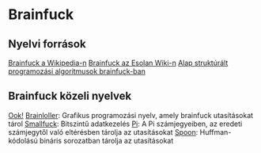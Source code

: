 # Brainfuck

## Nyelvi források

[Brainfuck a Wikipedia-n](http://en.wikipedia.org/wiki/Brainfuck)
[Brainfuck az Esolan Wiki-n](http://esolangs.org/wiki/Brainfuck)
[Alap struktúrált programozási algoritmusok brainfuck-ban](http://esolangs.org/wiki/Brainfuck_algorithms)

## Brainfuck közeli nyelvek

[Ook!](http://esolangs.org/wiki/Ook!)
[Brainloller](http://esolangs.org/wiki/Brainloller): Grafikus programozási nyelv, amely brainfuck utasításokat tárol
[Smallfuck](http://esolangs.org/wiki/Smallfuck): Bitszintű adatkezelés
[Pi](http://esolangs.org/wiki/Pi): A Pi számjegyeiben, az eredeti számjegytől való eltérésben tárolja az utasításokat
[Spoon](http://esolangs.org/wiki/Spoon): Huffman-kódolású bináris sorozatban tárolja az utasításokat